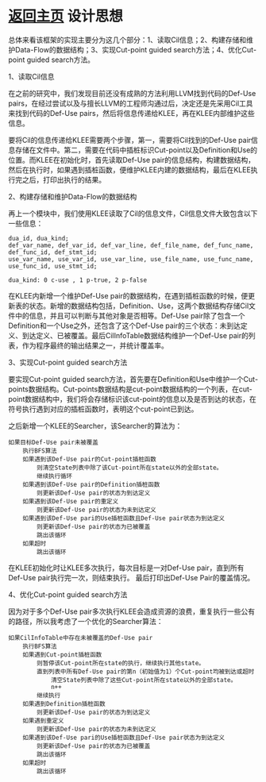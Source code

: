 [返回主页](../README.md)
设计思想
=========================
总体来看该框架的实现主要分为这几个部分：1、读取Cil信息；2、构建存储和维护Data-Flow的数据结构；3、实现Cut-point guided search方法；4、优化Cut-point guided search方法。

1、读取Cil信息

在之前的研究中，我们发现目前还没有成熟的方法利用LLVM找到代码的Def-Use pairs，在经过尝试以及与擅长LLVM的工程师沟通过后，决定还是先采用Cil工具来找到代码的Def-Use pairs，然后将信息传递给KLEE，再在KLEE内部维护这些信息。

要将Cil的信息传递给KLEE需要两个步骤，第一，需要将Cil找到的Def-Use pair信息存储在文件中。第二，需要在代码中插桩标识Cut-point以及Definition和Use的位置。而KLEE在初始化时，首先读取Def-Use pair的信息结构，构建数据结构，然后在执行时，如果遇到插桩函数，便维护KLEE内建的数据结构，最后在KLEE执行完之后，打印出执行的结果。

2、构建存储和维护Data-Flow的数据结构

再上一个模块中，我们使用KLEE读取了Cil的信息文件，Cil信息文件大致包含以下一些信息：
```
dua_id, dua_kind;
def_var_name, def_var_id, def_var_line, def_file_name, def_func_name, def_func_id, def_stmt_id; 
use_var_name, use_var_id, use_var_line, use_file_name, use_func_name, use_func_id, use_stmt_id;

dua_kind: 0 c-use , 1 p-true, 2 p-false

```
在KLEE内新增一个维护Def-Use pair的数据结构，在遇到插桩函数的时候，便更新表的状态。新增的数据结构包括，Definition、Use，这两个数据结构存储Cil文件中的信息，并且可以判断与其他对象是否相等。Def-Use pair除了包含一个Definition和一个Use之外，还包含了这个Def-Use pair的三个状态：未到达定义、到达定义、已被覆盖。最后CilInfoTable数据结构维护一个Def-Use pair的列表，作为程序最终的输出结果之一，并统计覆盖率。

3、实现Cut-point guided search方法

要实现Cut-point guided search方法，首先要在Definition和Use中维护一个Cut-points数据结构。Cut-points数据结构是cut-point数据结构的一个列表，在cut-point数据结构中，我们将会存储标识该cut-point的信息以及是否到达的状态，在符号执行遇到对应的插桩函数时，表明这个cut-point已到达。

之后新增一个KLEE的Searcher，该Searcher的算法为：
```
如果目标Def-Use pair未被覆盖
    执行BFS算法
    如果遇到该Def-Use pair的Cut-point插桩函数
        则清空State列表中除了该Cut-point所在state以外的全部state。
        继续执行循环
    如果遇到该Def-Use pair的Definition插桩函数
        则更新该Def-Use pair的状态为到达定义
    如果遇到该Def-Use pair的重定义
        则更新该Def-Use pair的状态为未到达定义
    如果遇到该Def-Use pari的Use插桩函数且Def-Use pair状态为到达定义
        则更新该Def-Use pair的状态为已被覆盖
        跳出该循环
    如果超时
        跳出该循环
```
在KLEE初始化时让KLEE多次执行，每次目标是一对Def-Use pair，直到所有Def-Use pair执行完一次，则结束执行。
最后打印出Def-Use Pair的覆盖情况。

4、优化Cut-point guided search方法

因为对于多个Def-Use pair多次执行KLEE会造成资源的浪费，重复执行一些公有的路径，所以我考虑了一个优化的Searcher算法：
```
如果CilInfoTable中存在未被覆盖的Def-Use pair
    执行BFS算法
    如果遇到Cut-point插桩函数
        则暂停该Cut-point所在state的执行，继续执行其他state。
        直到列表中所有Def-Use pair的第n（初始值为1）个Cut-point均被到达或超时
            清空State列表中除了这些Cut-point所在state以外的全部state。
            n++
        继续执行
    如果遇到Definition插桩函数
        则更新该Def-Use pair的状态为到达定义
    如果遇到重定义
        则更新该Def-Use pair的状态为未到达定义
    如果遇到该Def-Use pari的Use插桩函数且Def-Use pair状态为到达定义
        则更新该Def-Use pair的状态为已被覆盖
        跳出该循环
    如果超时
        跳出该循环

```